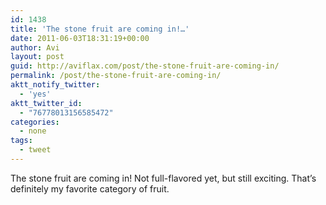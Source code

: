 ```yaml
---
id: 1438
title: 'The stone fruit are coming in!…'
date: 2011-06-03T18:31:19+00:00
author: Avi
layout: post
guid: http://aviflax.com/post/the-stone-fruit-are-coming-in/
permalink: /post/the-stone-fruit-are-coming-in/
aktt_notify_twitter:
  - 'yes'
aktt_twitter_id:
  - "76778013156585472"
categories:
  - none
tags:
  - tweet
---
```

The stone fruit are coming in! Not full-flavored yet, but still exciting. That’s definitely my favorite category of fruit.
